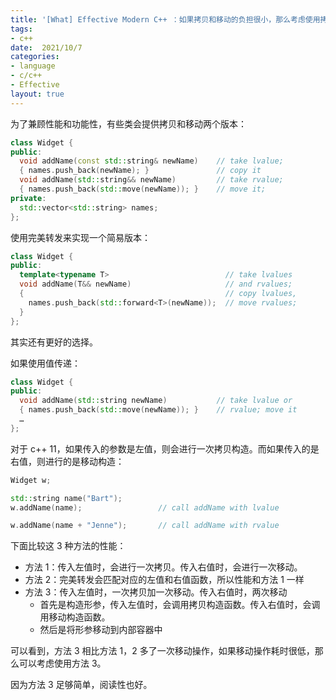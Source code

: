 ```yaml
---
title: '[What] Effective Modern C++ ：如果拷贝和移动的负担很小，那么考虑使用拷贝'
tags: 
- c++
date:  2021/10/7
categories: 
- language
- c/c++
- Effective
layout: true
---
```


为了兼顾性能和功能性，有些类会提供拷贝和移动两个版本：
```cpp
class Widget {
public:
  void addName(const std::string& newName)    // take lvalue;
  { names.push_back(newName); }               // copy it
  void addName(std::string&& newName)         // take rvalue;
  { names.push_back(std::move(newName)); }    // move it;
private:
  std::vector<std::string> names;
}; 
```

使用完美转发来实现一个简易版本：
```cpp
class Widget {
public:
  template<typename T>                          // take lvalues
  void addName(T&& newName)                     // and rvalues;
  {                                             // copy lvalues,
    names.push_back(std::forward<T>(newName));  // move rvalues;
  }                                             
};
```

其实还有更好的选择。

<!--more-->

如果使用值传递：
```cpp
class Widget {
public:
  void addName(std::string newName)           // take lvalue or
  { names.push_back(std::move(newName)); }    // rvalue; move it
  …
};
```

对于 c++ 11，如果传入的参数是左值，则会进行一次拷贝构造。而如果传入的是右值，则进行的是移动构造：

```cpp
Widget w;

std::string name("Bart");
w.addName(name);                 // call addName with lvalue

w.addName(name + "Jenne");       // call addName with rvalue
```

下面比较这 3 种方法的性能：

- 方法 1：传入左值时，会进行一次拷贝。传入右值时，会进行一次移动。
- 方法 2：完美转发会匹配对应的左值和右值函数，所以性能和方法 1 一样
- 方法 3：传入左值时，一次拷贝加一次移动。传入右值时，两次移动
  - 首先是构造形参，传入左值时，会调用拷贝构造函数。传入右值时，会调用移动构造函数。
  - 然后是将形参移动到内部容器中

可以看到，方法 3 相比方法 1，2 多了一次移动操作，如果移动操作耗时很低，那么可以考虑使用方法 3。

因为方法 3 足够简单，阅读性也好。